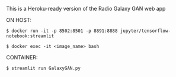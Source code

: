 This is a Heroku-ready version of the Radio Galaxy GAN web app

ON HOST:

`$ docker run -it -p 8502:8501 -p 8891:8888 jupyter/tensorflow-notebook:streamlit`

`$ docker exec -it <image_name> bash`

CONTAINER: 

`$ streamlit run GalaxyGAN.py`
